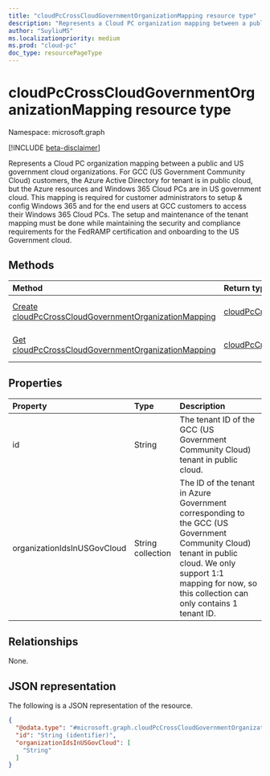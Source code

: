 ```yaml
---
title: "cloudPcCrossCloudGovernmentOrganizationMapping resource type"
description: "Represents a Cloud PC organization mapping between a public and US government cloud organizations."
author: "SuyliuMS"
ms.localizationpriority: medium
ms.prod: "cloud-pc"
doc_type: resourcePageType
---
```


# cloudPcCrossCloudGovernmentOrganizationMapping resource type

Namespace: microsoft.graph

[!INCLUDE [beta-disclaimer](../../includes/beta-disclaimer.md)]

Represents a Cloud PC organization mapping between a public and US government cloud organizations.
For GCC (US Government Community Cloud) customers, the Azure Active Directory for tenant is in public cloud, but the Azure resources and Windows 365 Cloud PCs are in US government cloud. This mapping is required for customer administrators to setup & config Windows 365 and for the end users at GCC customers to access their Windows 365 Cloud PCs. The setup and maintenance of the tenant mapping must be done while maintaining the security and compliance requirements for the FedRAMP certification and onboarding to the US Government cloud.

## Methods
|Method|Return type|Description|
|:---|:---|:---|
|[Create cloudPcCrossCloudGovernmentOrganizationMapping](../api/cloudpccrosscloudgovernmentorganizationmapping-post.md)|[cloudPcCrossCloudGovernmentOrganizationMapping](../resources/cloudpccrosscloudgovernmentorganizationmapping.md)|Create a new [cloudPcCrossCloudGovernmentOrganizationMapping](../resources/cloudpccrosscloudgovernmentorganizationmapping.md) object.|
|[Get cloudPcCrossCloudGovernmentOrganizationMapping](../api/cloudpccrosscloudgovernmentorganizationmapping-get.md)|[cloudPcCrossCloudGovernmentOrganizationMapping](../resources/cloudpccrosscloudgovernmentorganizationmapping.md)|Read the properties and relationships of a [cloudPcCrossCloudGovernmentOrganizationMapping](../resources/cloudpccrosscloudgovernmentorganizationmapping.md) object.|

## Properties
|Property|Type|Description|
|:---|:---|:---|
|id|String|The tenant ID of the GCC (US Government Community Cloud) tenant in public cloud.|
|organizationIdsInUSGovCloud|String collection|The ID of the tenant in Azure Government corresponding to the GCC (US Government Community Cloud) tenant in public cloud. We only support 1:1 mapping for now, so this collection can only contains 1 tenant ID.|

## Relationships
None.

## JSON representation
The following is a JSON representation of the resource.
<!-- {
  "blockType": "resource",
  "keyProperty": "id",
  "@odata.type": "microsoft.graph.cloudPcCrossCloudGovernmentOrganizationMapping",
  "baseType": "microsoft.graph.entity",
  "openType": false
}
-->
``` json
{
  "@odata.type": "#microsoft.graph.cloudPcCrossCloudGovernmentOrganizationMapping",
  "id": "String (identifier)",
  "organizationIdsInUSGovCloud": [
    "String"
  ]
}
```

